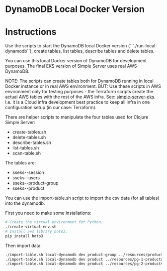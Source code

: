 # DynamoDB Local Docker Version

# Instructions

Use the scripts to start the DynamoDB local Docker version (```./run-local-dynamodb``), create tables, list tables, describe tables and delete tables. 

You can use this local Docker version of DynamoDB for development purposes. The final EKS version of Simple Server uses real AWS DynamoDB.

NOTE: The scripts can create tables both for DynamoDB running in local Docker instance or in real AWS environment. BUT: Use these scripts in AWS environment only for testing purposes - the Terraform scripts create the actual AWS tables with the rest of the AWS infra. See: [simple-server-eks](https://github.com/karimarttila/aws/tree/master/simple-server-eks). I.e. it is a Cloud infra development best practice to keep all infra in one configuration setup (in our case: Terraform).

There are helper scripts to manipulate the four tables used for Clojure Simple Server:

- create-tables.sh
- delete-tables.sh
- describe-tables.sh
- list-tables.sh
- scan-table.sh

The tables are:

- sseks-<env>-session
- sseks-<env>-users
- sseks-<env>-product-group
- sseks-<env>-product

You can use the import-table.sh script to import the csv data (for all tables) into the dynamodb.

First you need to make some installations:

```bash
# Create the virtual environment for Python.
./create-virtual-env.sh
# Install aws library boto3.
pip install boto3
```
Then import data:

```bash
./import-table.sh local-dynamodb dev product-group ../resources/product-groups.csv
./import-table.sh local-dynamodb dev product ../resources/pg-1-products.csv
./import-table.sh local-dynamodb dev product ../resources/pg-2-products.csv
```


